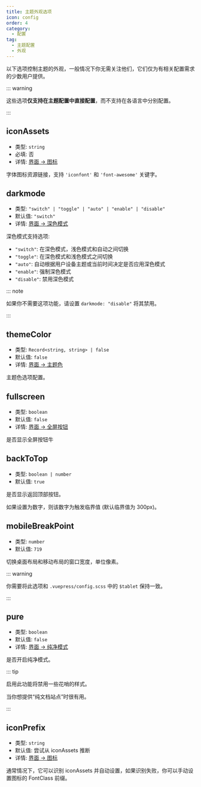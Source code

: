 ```yaml
---
title: 主题外观选项
icon: config
order: 4
category:
  - 配置
tag:
  - 主题配置
  - 外观
---
```


以下选项控制主题的外观，一般情况下你无需关注他们，它们仅为有相关配置需求的少数用户提供。

<!-- more -->

::: warning

这些选项**仅支持在主题配置中直接配置**，而不支持在各语言中分别配置。

:::

## iconAssets <Badge text="仅限 Root" type="warning" />

- 类型: `string`
- 必填: 否
- 详情: [界面 → 图标](../../guide/interface/icon.md)

字体图标资源链接，支持 `'iconfont'` 和 `'font-awesome'` 关键字。

## darkmode <Badge text="默认启用" /> <Badge text="仅限 Root" type="warning" />

- 类型: `"switch" | "toggle" | "auto" | "enable" | "disable"`
- 默认值: `"switch"`
- 详情: [界面 → 深色模式](../../guide/interface/darkmode.md)

深色模式支持选项:

- `"switch"`: 在深色模式，浅色模式和自动之间切换
- `"toggle"`: 在深色模式和浅色模式之间切换
- `"auto"`: 自动根据用户设备主题或当前时间决定是否应用深色模式
- `"enable"`: 强制深色模式
- `"disable"`: 禁用深色模式

::: note

如果你不需要这项功能，请设置 `darkmode: "disable"` 将其禁用。

:::

## themeColor <Badge text="仅限 Root" type="warning" />

- 类型: `Record<string, string> | false`
- 默认值: `false`
- 详情: [界面 → 主题色](../../guide/interface/theme-color.md)

主题色选项配置。

## fullscreen

- 类型: `boolean`
- 默认值: `false`
- 详情: [界面 → 全屏按钮](../../guide/interface/others.md#全屏按钮)

是否显示全屏按钮牛

## backToTop <Badge text="仅限 Root" type="warning" />

- 类型: `boolean | number`
- 默认值: `true`

是否显示返回顶部按钮。

如果设置为数字，则该数字为触发临界值 (默认临界值为 300px)。

## mobileBreakPoint <Badge text="仅限 Root" type="warning" />

- 类型: `number`
- 默认值: `719`

切换桌面布局和移动布局的窗口宽度，单位像素。

::: warning

你需要将此选项和 `.vuepress/config.scss` 中的 `$tablet` 保持一致。

:::

## pure <Badge text="仅限 Root" type="warning" />

- 类型: `boolean`
- 默认值: `false`
- 详情: [界面 → 纯净模式](../../guide/interface/pure.md)

是否开启纯净模式。

::: tip

启用此功能将禁用一些花哨的样式。

当你想提供“纯文档站点”时很有用。

:::

## iconPrefix <Badge text="仅限 Root" type="warning" />

- 类型: `string`
- 默认值: 尝试从 iconAssets 推断
- 详情: [界面 → 图标](../../guide/interface/icon.md)

通常情况下，它可以识别 iconAssets 并自动设置，如果识别失败，你可以手动设置图标的 FontClass 前缀。
